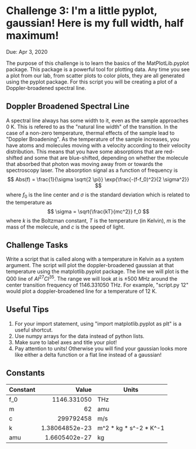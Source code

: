# Challenge 3: I'm a little pyplot, gaussian!  Here is my full width, half maximum!

Due: Apr 3, 2020

The purpose of this challenge is to learn the basics of the MatPlotLib.pyplot package.  This package is a powerful tool for plotting data.  Any time you see a plot from our lab, from scatter plots to color plots, they are all generated using the pyplot package.  For this script you will be creating a plot of a Doppler-broadened spectral line.

## Doppler Broadened Spectral Line

A spectral line always has some width to it, even as the sample approaches 0 K.  This is refered to as the "natural line width" of the transition.  In the case of a non-zero temperature, thermal effects of the sample lead to "Doppler Broadening".  As the temperature of the sample increases, you have atoms and molecules moving with a velocity according to their velocity distribution.  This means that you have some absorptions that are red-shifted and some that are blue-shifted, depending on whether the molecule that absorbed that photon was moving away from or towards the spectroscopy laser.  The absorption signal as a function of frequency is $$ Abs(f) = \frac{1}{\sigma \sqrt{2 \pi}} \exp{\frac{-(f-f_0)^2}{2 \sigma^2}} $$ where $f_0$ is the line center and $\sigma$ is the standard deviation which is related to the temperature as $$ \sigma = \sqrt{\frac{kT}{mc^2}} f_0 $$ where $k$ is the Boltzman constant, $T$ is the temperature (in Kelvin), $m$ is the mass of the molecule, and $c$ is the speed of light.

## Challenge Tasks

Write a script that is called along with a temperature in Kelvin as a system argument.  The script will plot the doppler-broadened gaussian at that temperature using the matplotlib.pyplot package.  The line we will plot is the Q00 line of $Al^{27}Cl^{35}$.  The range we will look at is $\pm 500$ MHz around the center transition frequency of 1146.331050 THz.  For example, "script.py 12" would plot a doppler-broadened line for a temperature of 12 K.

## Useful Tips

1. For your import statement, using "import matplotlib.pyplot as plt" is a useful shortcut.
2. Use numpy arrays for the data instead of python lists.
3. Make sure to label axes and title your plot!
4. Pay attention to units!  Otherwise you will find your gaussian looks more like either a delta function or a flat line instead of a gaussian!


## Constants

| Constant  | Value            | Units                  |
| --------- | ----------------:| ---------------------- |
| f_0       | 1146.331050      | THz                    |
| m         | 62               | amu                    |
| c         | 299792458        | m/s                    |
| k         | 1.38064852e-23   | m^2 * kg * s^-2 * K^-1 |
| amu       | 1.6605402e-27    | kg                     |

